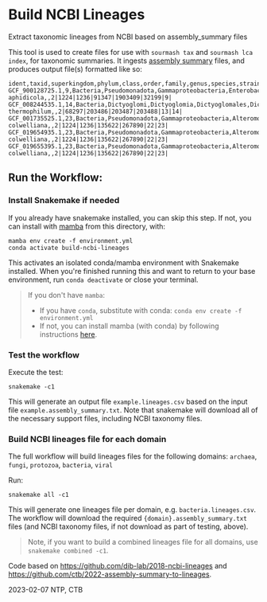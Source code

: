 # Build NCBI Lineages

Extract taxonomic lineages from NCBI based on assembly_summary files

This tool is used to create files for use with `sourmash tax` and
`sourmash lca index`, for taxonomic summaries.  It ingests
[assembly summary](https://ftp.ncbi.nlm.nih.gov/genomes/README_assembly_summary.txt)
files, and produces output file(s) formatted like so:

```
ident,taxid,superkingdom,phylum,class,order,family,genus,species,strain,taxpath
GCF_900128725.1,9,Bacteria,Pseudomonadota,Gammaproteobacteria,Enterobacterales,Erwiniaceae,Buchnera,Buchnera aphidicola,,2|1224|1236|91347|1903409|32199|9|
GCF_008244535.1,14,Bacteria,Dictyoglomi,Dictyoglomia,Dictyoglomales,Dictyoglomaceae,Dictyoglomus,Dictyoglomus thermophilum,,2|68297|203486|203487|203488|13|14|
GCF_001735525.1,23,Bacteria,Pseudomonadota,Gammaproteobacteria,Alteromonadales,Shewanellaceae,Shewanella,Shewanella colwelliana,,2|1224|1236|135622|267890|22|23|
GCF_019654935.1,23,Bacteria,Pseudomonadota,Gammaproteobacteria,Alteromonadales,Shewanellaceae,Shewanella,Shewanella colwelliana,,2|1224|1236|135622|267890|22|23|
GCF_019655395.1,23,Bacteria,Pseudomonadota,Gammaproteobacteria,Alteromonadales,Shewanellaceae,Shewanella,Shewanella colwelliana,,2|1224|1236|135622|267890|22|23|
```

## Run the Workflow:

### Install Snakemake if needed

If you already have snakemake installed, you can skip this step.
If not, you can install with [mamba](https://mamba.readthedocs.io/en/latest/) from this directory, with:
```
mamba env create -f environment.yml
conda activate build-ncbi-lineages
```

This activates an isolated conda/mamba environment with Snakemake installed. When you're finished running this and want
to return to your base environment, run `conda deactivate` or close your terminal.

> If you don't have `mamba`:
>  - If you have `conda`, substitute with conda: `conda env create -f environment.yml`
>  - If not, you can install mamba (with conda) by following instructions [here](https://mamba.readthedocs.io/en/latest/installation.html#installation).


### Test the workflow

Execute the test:

```snakemake -c1```


This will generate an output file `example.lineages.csv` based
on the input file `example.assembly_summary.txt`.  Note that snakemake
will download all of the necessary support files, including NCBI taxonomy files.


### Build NCBI lineages file for each domain

The full workflow will build lineages files for the following domains: `archaea`, `fungi`, `protozoa`, `bacteria`, `viral`

Run:

```snakemake all -c1``` 

This will generate one lineages file per domain, e.g. `bacteria.lineages.csv`.
The workflow will download the required `{domain}.assembly_summary.txt` files
(and NCBI taxonomy files, if not download as part of testing, above).

> Note, if you want to build a combined lineages file for all domains, use `snakemake combined -c1`.

Code based on https://github.com/dib-lab/2018-ncbi-lineages and https://github.com/ctb/2022-assembly-summary-to-lineages.

2023-02-07 NTP, CTB
